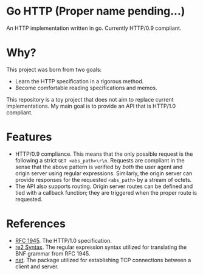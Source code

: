 # Go HTTP (Proper name pending...)

An HTTP implementation written in go. Currently HTTP/0.9 compliant.

# Why?

This project was born from two goals:

- Learn the HTTP specification in a rigorous method. 
- Become comfortable reading specifications and memos.

This repository is a toy project that does not aim to replace current implementations. My main goal is to provide an API that is HTTP/1.0 compliant.

# Features

- HTTP/0.9 compliance. This means that the only possible request is the following a strict `GET <abs_path>\r\n`.
Requests are compliant in the sense that the above pattern is verified by *both* the user agent and origin server using regular expressions. 
Similarly, the origin server can provide responses for the requested `<abs_path>` by a stream of octets.
- The API also supports routing. Origin server routes can be defined and tied with a callback function; they are triggered when the proper route is requested.

# References 

- [RFC 1945](https://www.rfc-editor.org/rfc/rfc1945). The HTTP/1.0 specification.
- [re2 Syntax](https://github.com/google/re2/wiki/Syntax). The regular expression syntax utilized for translating the BNF grammar from RFC 1945.
- [net](https://pkg.go.dev/net). The package utilized for establishing TCP connections between a client and server.
